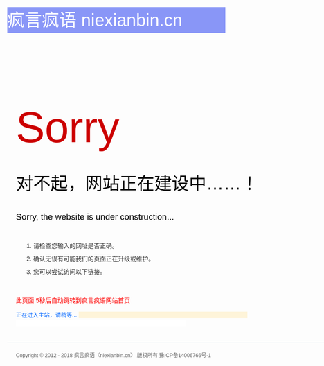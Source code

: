 
<!DOCTYPE html PUBLIC "-//W3C//DTD XHTML 1.0 Transitional//EN" "http://www.w3.org/TR/xhtml1/DTD/xhtml1-transitional.dtd">
<html xmlns="http://www.w3.org/1999/xhtml">
<head>
<meta http-equiv="Content-Type" content="text/html; charset=utf-8" />
<link rel="icon" href="/favicon.ico" type="image/x-icon" />
<link rel="shortcut icon" href="/favicon.ico" type="image/x-icon" />

<style>
*{ padding:0; margin:0; font-family:"微软雅黑",Verdana, Geneva, sans-serif;}
.header{ background-color:#8996f7; height:60px;}
.header div{ width:960px; line-height:60px; font-size:40px; padding:0px; margin:auto;}
.header img{padding:0px 10px;}
.header a{ float:left;color:#FFF; font-size:40px; text-decoration:none;}
.header a:hover{
	text-decoration: underline;
}
.header span{ float:right; color:#FFF;}
.header strong{ color:#CC0000;}


.info{width:920px;  margin:auto; padding:20px; border-bottom:1px solid #D7E0F0;}
.info h1{ font-size:100px; color:#CC0000; font-weight:normal; }
.info p{ color:#000;}
.info p.fd40{ font-size:40px;}
.info p.fd20{ font-size:20px;}
.info ol{ padding:20px; margin:20px;}
.info ol li{
	list-style-type: decimal;
	line-height:30px;
	font-size:14px;
	color:#333;
}
.c_red{ color:#FF0000;}

.foot{ width:920px;  margin:auto; padding:20px; text-align:left; font-size:12px; color:#666;}
</style>


<title>404错误 疯言疯语-niexianbin.cn</title>
</head>





<body>

<div class="header">
<div>

<a href="http://xianbin87.wicp.net">疯言疯语 niexianbin.cn</a>
<span>404 <strong>Error</strong></span>
</div>
</div>


<div class="info">

<h1>Sorry</h1>
<p class="fd40">对不起，网站正在建设中……！</p>
<p class="fd20">Sorry, the website is under construction... </p>

<ol>
<li>请检查您输入的网址是否正确。 </li>
<li>确认无误有可能我们的页面正在升级或维护。 </li>
<li>您可以尝试访问以下链接。 </li>
</ol>
<span class="c_red">此页面 5秒后自动跳转到疯言疯语网站首页</span>

<form name=loading> 
<p> <font color="#0066ff" size="2">正在进入主站，请稍等</font><font color="#0066ff" size="2" face="Arial">...</font>
<input type=text name=chart size=46 style="font-family:Arial; font-weight:bolder; color:#0066ff; background-color:#fef4d9; padding:0px; border-style:none;"> 
<input type=text name=percent size=47 style="color:#0066ff; text-align:center; border-width:medium; border-style:none;"> 
<script>　 
var bar=0　 
var line="||"　 
var amount="||"　 
count()　 
function count(){　 
bar=bar+2　 
amount =amount + line　 
document.loading.chart.value=amount　 
document.loading.percent.value=bar+"%"　 
if (bar<99)　 
{setTimeout("count()",100);}　 
else　 
{window.location = "http://xianbin87.wicp.net";}　 
}</script> 
　</p> 
</form> 


</div>
<p class="foot">Copyright &copy; 2012 - 2018 疯言疯语〈niexianbin.cn〉 版权所有 豫ICP备14006766号-1</p>








</body>
</html>
